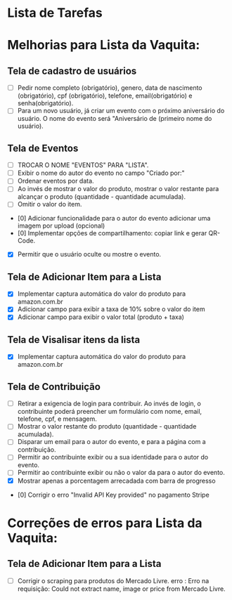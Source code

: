 # Lista de Tarefas 

# Melhorias para Lista da Vaquita:

## Tela de cadastro de usuários
- [ ] Pedir nome completo (obrigatório), genero,  data de nascimento (obrigatório), cpf (obrigatório), telefone, email(obrigatório) e senha(obrigatório).
- [ ] Para um novo usuário, já criar um evento com o próximo aniversário do usuário. O nome do evento será "Aniversário de (primeiro nome do usuário).

## Tela de Eventos
- [ ] TROCAR O NOME "EVENTOS" PARA "LISTA".
- [ ] Exibir o nome do autor do evento no campo "Criado por:"
- [ ] Ordenar eventos por data.
- [ ] Ao invés de mostrar o valor do produto, mostrar o valor restante para alcançar o produto (quantidade - quantidade acumulada).
- [ ] Omitir o valor do item.
- [0] Adicionar funcionalidade para o autor do evento adicionar uma imagem por upload (opcional)
- [0] Implementar opções de compartilhamento: copiar link e gerar QR-Code.
- [x] Permitir que o usuário oculte ou mostre o evento.

## Tela de Adicionar Item para a Lista

- [x] Implementar captura automática do valor do produto para amazon.com.br
- [X] Adicionar campo para exibir a taxa de 10% sobre o valor do item
- [X] Adicionar campo para exibir o valor total (produto + taxa)

## Tela de Visalisar itens da lista

- [x] Implementar captura automática do valor do produto para amazon.com.br


## Tela de Contribuição
- [ ] Retirar a exigencia de login para contribuir. Ao invés de login, o contribuinte poderá preencher um formulário com nome, email, telefone, cpf, e mensagem.
- [ ] Mostrar o valor restante do produto (quantidade - quantidade acumulada).
- [ ] Disparar um email para o autor do evento, e para a página com a contribuição.
- [ ] Permitir ao contribuinte exibir ou a sua identidade para o autor do evento.
- [ ] Permitir ao contribuinte exibir ou não o valor da para o autor do evento.
- [x] Mostrar apenas a porcentagem arrecadada com barra de progresso
- [0] Corrigir o erro "Invalid API Key provided" no pagamento Stripe




# Correções de erros para Lista da Vaquita:

## Tela de Adicionar Item para a Lista
- [ ] Corrigir o scraping para produtos do Mercado Livre. erro : Erro na requisição: Could not extract name, image or price from Mercado Livre.